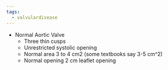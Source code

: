 ```yaml
---
tags:
  - valvulardisease
---
```

- Normal Aortic Valve
	- Three thin cusps
	- Unrestricted systolic opening
	- Normal area 3 to 4 cm2 (some textbooks say 3-5 cm^2)
	- Normal opening 2 cm leaflet opening